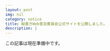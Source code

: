 ```yaml
---
layout: post
img: nil
category: notice
title: 縦書きWeb普及委員会公式サイトを公開しました。
description: |
---
```


この記事は現在準備中です。
